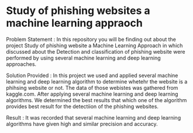 # Study of phishing websites a machine learning appraoch

Problem Statement : In this repository you will be finding out about the project Study of phishing website a Machine Learning Approach in which discussed about the Detection and classification of phishing website were performed by using several machine learning and deep learning approaches.

Solution Provided : In this project we used and applied several machine learning and deep learning algorithm to determine whetehr the website is a phihsing website or not. The data of those webistes was gathered from kaggle.com. After applying several machine learning and deep learning algorithms. We determined the best results that which one of the algorithm provides best result for the detectiion of the phishing websites.

Result : It was recorded that several machine learning and deep learning algorithms have given high and similar precision and accuracy. 
